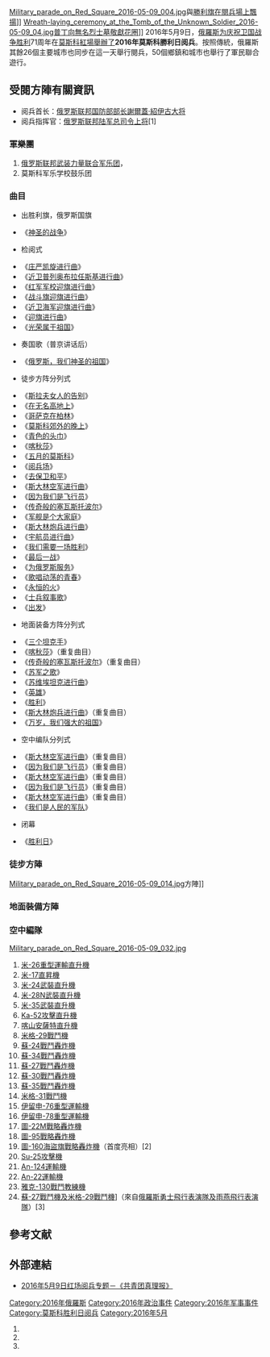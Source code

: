 [Military_parade_on_Red_Square_2016-05-09_004.jpg](https://zh.wikipedia.org/wiki/File:Military_parade_on_Red_Square_2016-05-09_004.jpg "fig:Military_parade_on_Red_Square_2016-05-09_004.jpg")與[勝利旗在閱兵場上飄揚](https://zh.wikipedia.org/wiki/勝利旗 "wikilink")\]\]
[Wreath-laying_ceremony_at_the_Tomb_of_the_Unknown_Soldier_2016-05-09_04.jpg](https://zh.wikipedia.org/wiki/File:Wreath-laying_ceremony_at_the_Tomb_of_the_Unknown_Soldier_2016-05-09_04.jpg "fig:Wreath-laying_ceremony_at_the_Tomb_of_the_Unknown_Soldier_2016-05-09_04.jpg")[普丁向](https://zh.wikipedia.org/wiki/普丁 "wikilink")[無名烈士墓敬獻花圈](https://zh.wikipedia.org/wiki/無名烈士墓_\(莫斯科\) "wikilink")\]\]
2016年5月9日，[俄羅斯为庆祝](https://zh.wikipedia.org/wiki/俄羅斯 "wikilink")[卫国战争胜利](https://zh.wikipedia.org/wiki/卫国战争胜利日 "wikilink")71周年在[莫斯科](../Page/莫斯科.md "wikilink")[紅場舉辦了](../Page/紅場.md "wikilink")**2016年莫斯科勝利日阅兵**。按照傳統，俄羅斯其餘26個主要城市也同步在這一天舉行閱兵，50個鄉鎮和城市也舉行了軍民聯合遊行。

## 受閱方陣有關資訊

  - 阅兵首长：[俄罗斯联邦国防部部长](https://zh.wikipedia.org/wiki/俄羅斯聯邦國防部 "wikilink")[謝爾蓋·紹伊古](https://zh.wikipedia.org/wiki/謝爾蓋·紹伊古 "wikilink")[大将](../Page/大将.md "wikilink")
  - 阅兵指挥官：[俄罗斯联邦陆军总司令](../Page/俄罗斯陆军.md "wikilink")[上将](../Page/上将.md "wikilink")\[1\]

### 軍樂團

1.  [俄罗斯联邦武装力量联合军乐团](../Page/俄罗斯联邦武装力量.md "wikilink")，
2.  莫斯科军乐学校鼓乐团

### 曲目

  - 出胜利旗，俄罗斯国旗

<!-- end list -->

  - 《[神圣的战争](../Page/神圣的战争.md "wikilink")》

<!-- end list -->

  - 检阅式

<!-- end list -->

  - 《[庄严凯旋进行曲](https://zh.wikipedia.org/wiki/庄严凯旋进行曲 "wikilink")》
  - 《[近卫普列奥布拉任斯基进行曲](https://zh.wikipedia.org/wiki/近卫普列奥布拉任斯基进行曲 "wikilink")》
  - 《[红军军校迎旗进行曲](https://zh.wikipedia.org/wiki/红军军校迎旗进行曲 "wikilink")》
  - 《[战斗旗迎旗进行曲](https://zh.wikipedia.org/wiki/战斗旗迎旗进行曲 "wikilink")》
  - 《[近卫海军迎旗进行曲](https://zh.wikipedia.org/wiki/近卫海军迎旗进行曲 "wikilink")》
  - 《[迎旗进行曲](https://zh.wikipedia.org/wiki/迎旗进行曲 "wikilink")》
  - 《[光荣属于祖国](https://zh.wikipedia.org/wiki/光荣属于祖国 "wikilink")》

<!-- end list -->

  - 奏国歌（普京讲话后）

<!-- end list -->

  - 《[俄罗斯，我们神圣的祖国](https://zh.wikipedia.org/wiki/俄罗斯，我们神圣的祖国 "wikilink")》

<!-- end list -->

  - 徒步方阵分列式

<!-- end list -->

  - 《[斯拉夫女人的告别](https://zh.wikipedia.org/wiki/斯拉夫女人的告别 "wikilink")》
  - 《[在无名高地上](https://zh.wikipedia.org/wiki/在无名高地上 "wikilink")》
  - 《[哥萨克在柏林](https://zh.wikipedia.org/wiki/哥萨克在柏林 "wikilink")》
  - 《[莫斯科郊外的晚上](../Page/莫斯科郊外的晚上.md "wikilink")》
  - 《[青色的头巾](https://zh.wikipedia.org/wiki/青色的头巾 "wikilink")》
  - 《[喀秋莎](https://zh.wikipedia.org/wiki/喀秋莎 "wikilink")》
  - 《[五月的莫斯科](https://zh.wikipedia.org/wiki/五月的莫斯科 "wikilink")》
  - 《[阅兵场](https://zh.wikipedia.org/wiki/阅兵场 "wikilink")》
  - 《[去保卫和平](https://zh.wikipedia.org/wiki/去保卫和平 "wikilink")》
  - 《[斯大林空军进行曲](https://zh.wikipedia.org/wiki/斯大林空军进行曲 "wikilink")》
  - 《[因为我们是飞行员](https://zh.wikipedia.org/wiki/因为我们是飞行员 "wikilink")》
  - 《[传奇般的塞瓦斯托波尔](https://zh.wikipedia.org/wiki/传奇般的塞瓦斯托波尔 "wikilink")》
  - 《[军舰是个大家庭](https://zh.wikipedia.org/wiki/军舰是个大家庭 "wikilink")》
  - 《[斯大林炮兵进行曲](https://zh.wikipedia.org/wiki/斯大林炮兵进行曲 "wikilink")》
  - 《[宇航员进行曲](https://zh.wikipedia.org/wiki/宇航员进行曲 "wikilink")》
  - 《[我们需要一场胜利](https://zh.wikipedia.org/wiki/我们需要一场胜利 "wikilink")》
  - 《[最后一战](https://zh.wikipedia.org/wiki/最后一战 "wikilink")》
  - 《[为俄罗斯服务](https://zh.wikipedia.org/wiki/为俄罗斯服务 "wikilink")》
  - 《[歌唱动荡的青春](../Page/歌唱动荡的青春.md "wikilink")》
  - 《[永恒的火](https://zh.wikipedia.org/wiki/永恒的火 "wikilink")》
  - 《[士兵叙事歌](../Page/士兵叙事歌.md "wikilink")》
  - 《[出发](https://zh.wikipedia.org/wiki/出发 "wikilink")》

<!-- end list -->

  - 地面装备方阵分列式

<!-- end list -->

  - 《[三个坦克手](https://zh.wikipedia.org/wiki/三个坦克手 "wikilink")》
  - 《[喀秋莎](https://zh.wikipedia.org/wiki/喀秋莎 "wikilink")》（重复曲目）
  - 《[传奇般的塞瓦斯托波尔](https://zh.wikipedia.org/wiki/传奇般的塞瓦斯托波尔 "wikilink")》（重复曲目）
  - 《[苏军之歌](https://zh.wikipedia.org/wiki/苏军之歌 "wikilink")》
  - 《[苏维埃坦克进行曲](https://zh.wikipedia.org/wiki/苏维埃坦克进行曲 "wikilink")》
  - 《[英雄](../Page/英雄.md "wikilink")》
  - 《[胜利](https://zh.wikipedia.org/wiki/胜利 "wikilink")》
  - 《[斯大林炮兵进行曲](https://zh.wikipedia.org/wiki/斯大林炮兵进行曲 "wikilink")》（重复曲目）
  - 《[万岁，我们强大的祖国](../Page/万岁，我们强大的祖国.md "wikilink")》

<!-- end list -->

  - 空中编队分列式

<!-- end list -->

  - 《[斯大林空军进行曲](https://zh.wikipedia.org/wiki/斯大林空军进行曲 "wikilink")》（重复曲目）
  - 《[因为我们是飞行员](https://zh.wikipedia.org/wiki/因为我们是飞行员 "wikilink")》（重复曲目）
  - 《[斯大林空军进行曲](https://zh.wikipedia.org/wiki/斯大林空军进行曲 "wikilink")》（重复曲目）
  - 《[因为我们是飞行员](https://zh.wikipedia.org/wiki/因为我们是飞行员 "wikilink")》（重复曲目）
  - 《[斯大林空军进行曲](https://zh.wikipedia.org/wiki/斯大林空军进行曲 "wikilink")》（重复曲目）
  - 《[我们是人民的军队](https://zh.wikipedia.org/wiki/我们是人民的军队 "wikilink")》

<!-- end list -->

  - 闭幕

<!-- end list -->

  - 《[胜利日](https://zh.wikipedia.org/wiki/胜利日 "wikilink")》

### 徒步方陣

[Military_parade_on_Red_Square_2016-05-09_014.jpg](https://zh.wikipedia.org/wiki/File:Military_parade_on_Red_Square_2016-05-09_014.jpg "fig:Military_parade_on_Red_Square_2016-05-09_014.jpg")方陣\]\]

### 地面裝備方陣

### 空中編隊

[Military_parade_on_Red_Square_2016-05-09_032.jpg](https://zh.wikipedia.org/wiki/File:Military_parade_on_Red_Square_2016-05-09_032.jpg "fig:Military_parade_on_Red_Square_2016-05-09_032.jpg")

1.  [米-26重型運輸直升機](https://zh.wikipedia.org/wiki/米-26 "wikilink")
2.  [米-17直昇機](https://zh.wikipedia.org/wiki/米-17 "wikilink")
3.  [米-24武裝直升機](https://zh.wikipedia.org/wiki/米-24 "wikilink")
4.  [米-28N武裝直升機](https://zh.wikipedia.org/wiki/米-28 "wikilink")
5.  [米-35武裝直升機](https://zh.wikipedia.org/wiki/米-35 "wikilink")
6.  [Ka-52攻擊直升機](https://zh.wikipedia.org/wiki/Ka-52 "wikilink")
7.  [喀山安薩特直升機](https://zh.wikipedia.org/wiki/喀山安薩特 "wikilink")
8.  [米格-29戰鬥機](../Page/米格-29戰鬥機.md "wikilink")
9.  [蘇-24戰鬥轟炸機](https://zh.wikipedia.org/wiki/蘇-24 "wikilink")
10. [蘇-34戰鬥轟炸機](https://zh.wikipedia.org/wiki/蘇-34 "wikilink")
11. [蘇-27戰鬥轟炸機](https://zh.wikipedia.org/wiki/蘇-27 "wikilink")
12. [蘇-30戰鬥轟炸機](https://zh.wikipedia.org/wiki/蘇-30 "wikilink")
13. [蘇-35戰鬥轟炸機](https://zh.wikipedia.org/wiki/蘇-35 "wikilink")
14. [米格-31戰鬥機](https://zh.wikipedia.org/wiki/米格-31 "wikilink")
15. [伊留申-76重型運輸機](https://zh.wikipedia.org/wiki/伊留申-76 "wikilink")
16. [伊留申-78重型運輸機](https://zh.wikipedia.org/wiki/伊留申-78 "wikilink")
17. [圖-22M戰略轟炸機](https://zh.wikipedia.org/wiki/圖-22M "wikilink")
18. [圖-95戰略轟炸機](https://zh.wikipedia.org/wiki/圖-95 "wikilink")
19. [圖-160海盜旗戰略轟炸機](https://zh.wikipedia.org/wiki/圖-160海盜旗戰略轟炸機 "wikilink")（首度亮相）\[2\]
20. [Su-25攻擊機](https://zh.wikipedia.org/wiki/Su-25 "wikilink")
21. [An-124運輸機](https://zh.wikipedia.org/wiki/An-124 "wikilink")
22. [An-22運輸機](https://zh.wikipedia.org/wiki/An-22 "wikilink")
23. [雅克-130戰鬥教練機](https://zh.wikipedia.org/wiki/雅克-130 "wikilink")
24. [蘇-27戰鬥機及](https://zh.wikipedia.org/wiki/蘇-27 "wikilink")[米格-29戰鬥機](https://zh.wikipedia.org/wiki/米格-29 "wikilink")\]（來自[俄羅斯勇士飛行表演隊及](../Page/俄羅斯勇士飛行表演隊.md "wikilink")[雨燕飛行表演隊](../Page/雨燕飛行表演隊.md "wikilink")）\[3\]

## 參考文献

## 外部連結

  - [2016年5月9日红场阅兵专题－《共青团真理报》](https://web.archive.org/web/20170221113303/http://best.kp.ru/msk/parad-pobeda71/)

[Category:2016年俄羅斯](https://zh.wikipedia.org/wiki/Category:2016年俄羅斯 "wikilink")
[Category:2016年政治事件](https://zh.wikipedia.org/wiki/Category:2016年政治事件 "wikilink")
[Category:2016年军事事件](https://zh.wikipedia.org/wiki/Category:2016年军事事件 "wikilink")
[Category:莫斯科胜利日阅兵](https://zh.wikipedia.org/wiki/Category:莫斯科胜利日阅兵 "wikilink")
[Category:2016年5月](https://zh.wikipedia.org/wiki/Category:2016年5月 "wikilink")

1.
2.
3.